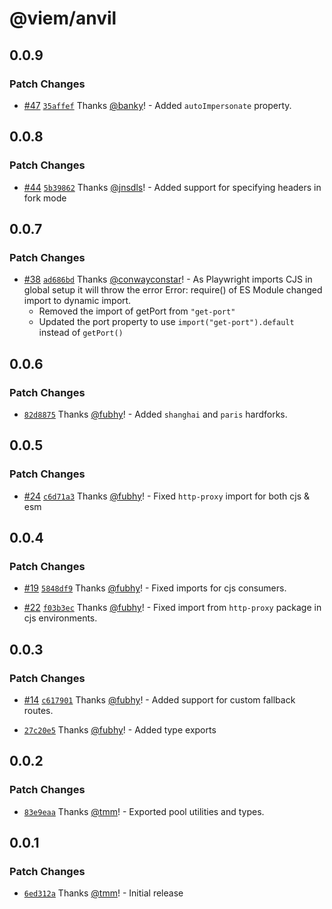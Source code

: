 # @viem/anvil

## 0.0.9

### Patch Changes

- [#47](https://github.com/wevm/anvil.js/pull/47) [`35affef`](https://github.com/wevm/anvil.js/commit/35affef9ea748d18718841fb5f1a79ccaacfad79) Thanks [@banky](https://github.com/banky)! - Added `autoImpersonate` property.

## 0.0.8

### Patch Changes

- [#44](https://github.com/wevm/anvil.js/pull/44) [`5b39862`](https://github.com/wevm/anvil.js/commit/5b398626dd91832840b3bc2178aae40213cb72dc) Thanks [@jnsdls](https://github.com/jnsdls)! - Added support for specifying headers in fork mode

## 0.0.7

### Patch Changes

- [#38](https://github.com/wevm/anvil.js/pull/38) [`ad686bd`](https://github.com/wevm/anvil.js/commit/ad686bd82266ff7f11addd6abcd5a4f203457a1a) Thanks [@conwayconstar](https://github.com/conwayconstar)! - As Playwright imports CJS in global setup it will throw the error Error: require() of ES Module changed import to dynamic import.
  - Removed the import of getPort from `"get-port"`
  - Updated the port property to use `import("get-port").default` instead of `getPort()`

## 0.0.6

### Patch Changes

- [`82d8875`](https://github.com/wagmi-dev/anvil.js/commit/82d8875552d559aee1d80e6061bf10ab4a4f84db) Thanks [@fubhy](https://github.com/fubhy)! - Added `shanghai` and `paris` hardforks.

## 0.0.5

### Patch Changes

- [#24](https://github.com/wagmi-dev/anvil.js/pull/24) [`c6d71a3`](https://github.com/wagmi-dev/anvil.js/commit/c6d71a376fe49e53c3c7830836adbee7fd160489) Thanks [@fubhy](https://github.com/fubhy)! - Fixed `http-proxy` import for both cjs & esm

## 0.0.4

### Patch Changes

- [#19](https://github.com/wagmi-dev/anvil.js/pull/19) [`5848df9`](https://github.com/wagmi-dev/anvil.js/commit/5848df922d687978d37723144e55aa897acf7de7) Thanks [@fubhy](https://github.com/fubhy)! - Fixed imports for cjs consumers.

- [#22](https://github.com/wagmi-dev/anvil.js/pull/22) [`f03b3ec`](https://github.com/wagmi-dev/anvil.js/commit/f03b3ecb38c6eb5a3aa5fec433e50f09de558066) Thanks [@fubhy](https://github.com/fubhy)! - Fixed import from `http-proxy` package in cjs environments.

## 0.0.3

### Patch Changes

- [#14](https://github.com/wagmi-dev/anvil.js/pull/14) [`c617901`](https://github.com/wagmi-dev/anvil.js/commit/c617901751bd112355259ba65befaee2ceadf0d4) Thanks [@fubhy](https://github.com/fubhy)! - Added support for custom fallback routes.

- [`27c20e5`](https://github.com/wagmi-dev/anvil.js/commit/27c20e5640ea27dad49a786ed5ab5415d0862729) Thanks [@fubhy](https://github.com/fubhy)! - Added type exports

## 0.0.2

### Patch Changes

- [`83e9eaa`](https://github.com/wagmi-dev/anvil.js/commit/83e9eaaeaa3a5245724e72b05561f1bf53e81431) Thanks [@tmm](https://github.com/tmm)! - Exported pool utilities and types.

## 0.0.1

### Patch Changes

- [`6ed312a`](https://github.com/wagmi-dev/anvil.js/commit/6ed312ad7ddbc4e9d3cbf57afb81629c0bd6d7e5) Thanks [@tmm](https://github.com/tmm)! - Initial release
